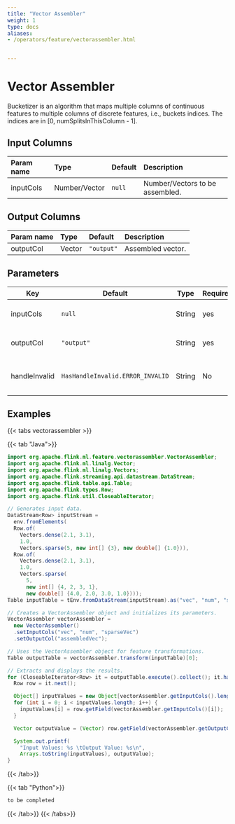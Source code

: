 ```yaml
---
title: "Vector Assembler"
weight: 1
type: docs
aliases:
- /operators/feature/vectorassembler.html


---
```


<!--
Licensed to the Apache Software Foundation (ASF) under one
or more contributor license agreements.  See the NOTICE file
distributed with this work for additional information
regarding copyright ownership.  The ASF licenses this file
to you under the Apache License, Version 2.0 (the
"License"); you may not use this file except in compliance
with the License.  You may obtain a copy of the License at

  http://www.apache.org/licenses/LICENSE-2.0

Unless required by applicable law or agreed to in writing,
software distributed under the License is distributed on an
"AS IS" BASIS, WITHOUT WARRANTIES OR CONDITIONS OF ANY
KIND, either express or implied.  See the License for the
specific language governing permissions and limitations
under the License.
-->

# Vector Assembler

Bucketizer is an algorithm that maps multiple columns of continuous features to multiple columns of discrete features, i.e., buckets indices. The indices are in [0, numSplitsInThisColumn - 1].

## Input Columns

| Param name | Type          | Default | Description                     |
| :--------- | :------------ | :------ | :------------------------------ |
| inputCols  | Number/Vector | `null`  | Number/Vectors to be assembled. |

## Output Columns

| Param name | Type   | Default    | Description       |
| :--------- | :----- | :--------- | :---------------- |
| outputCol  | Vector | `"output"` | Assembled vector. |

## Parameters

| Key           | Default                          | Type   | Required | Description                         |
| ------------- | -------------------------------- | ------ | -------- | ----------------------------------- |
| inputCols     | `null`                           | String | yes      | Input column names.                 |
| outputCol     | `"output"`                       | String | yes      | Output column name.                 |
| handleInvalid | `HasHandleInvalid.ERROR_INVALID` | String | No       | Strategy to handle invalid entries. |

## Examples

{{< tabs vectorassembler >}}

{{< tab "Java">}}

```java
import org.apache.flink.ml.feature.vectorassembler.VectorAssembler;
import org.apache.flink.ml.linalg.Vector;
import org.apache.flink.ml.linalg.Vectors;
import org.apache.flink.streaming.api.datastream.DataStream;
import org.apache.flink.table.api.Table;
import org.apache.flink.types.Row;
import org.apache.flink.util.CloseableIterator;

// Generates input data.
DataStream<Row> inputStream =
  env.fromElements(
  Row.of(
    Vectors.dense(2.1, 3.1),
    1.0,
    Vectors.sparse(5, new int[] {3}, new double[] {1.0})),
  Row.of(
    Vectors.dense(2.1, 3.1),
    1.0,
    Vectors.sparse(
      5,
      new int[] {4, 2, 3, 1},
      new double[] {4.0, 2.0, 3.0, 1.0})));
Table inputTable = tEnv.fromDataStream(inputStream).as("vec", "num", "sparseVec");

// Creates a VectorAssembler object and initializes its parameters.
VectorAssembler vectorAssembler =
  new VectorAssembler()
  .setInputCols("vec", "num", "sparseVec")
  .setOutputCol("assembledVec");

// Uses the VectorAssembler object for feature transformations.
Table outputTable = vectorAssembler.transform(inputTable)[0];

// Extracts and displays the results.
for (CloseableIterator<Row> it = outputTable.execute().collect(); it.hasNext(); ) {
  Row row = it.next();

  Object[] inputValues = new Object[vectorAssembler.getInputCols().length];
  for (int i = 0; i < inputValues.length; i++) {
    inputValues[i] = row.getField(vectorAssembler.getInputCols()[i]);
  }

  Vector outputValue = (Vector) row.getField(vectorAssembler.getOutputCol());

  System.out.printf(
    "Input Values: %s \tOutput Value: %s\n",
    Arrays.toString(inputValues), outputValue);
}

```

{{< /tab>}}

{{< tab "Python">}}

```python
to be completed

```

{{< /tab>}}
{{< /tabs>}}







